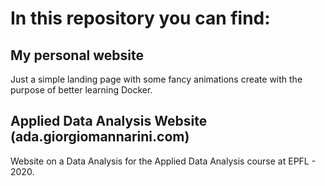 # In this repository you can find:


## My personal website

Just a simple landing page with some fancy animations create with the purpose of better learning Docker.

## Applied Data Analysis Website (ada.giorgiomannarini.com)

Website on a Data Analysis for the Applied Data Analysis course at EPFL - 2020.
